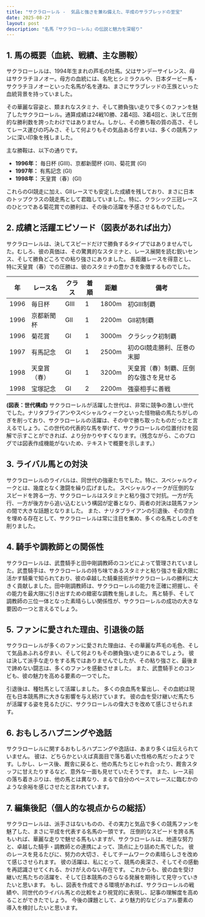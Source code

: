 ```yaml
---
title: "サクラローレル -  気品と強さを兼ね備えた、平成のサラブレッドの至宝"
date: 2025-08-27
layout: post
description: "名馬『サクラローレル』の伝説と魅力を深堀り"
---
```


## 1. 馬の概要（血統、戦績、主な勝鞍）

サクラローレルは、1994年生まれの芦毛の牡馬。父はサンデーサイレンス、母はサクラチヨノオー。母方の血統には、名牝ヒシミラクルや、日本ダービー馬・サクラチヨノオーといった名馬が名を連ね、まさにサラブレッドの王族といった血統背景を持っていました。

その華麗な容姿と、類まれなスタミナ、そして勝負強い走りで多くのファンを魅了したサクラローレル。通算成績は24戦10勝、2着4回、3着4回と、決して圧倒的な勝利数を誇ったわけではありません。しかし、その勝ち鞍の質の高さ、そしてレース運びの巧みさ、そして何よりもその気品ある佇まいは、多くの競馬ファンに深い印象を残しました。

主な勝鞍は、以下の通りです。

* **1996年：** 毎日杯 (GIII)、京都新聞杯 (GII)、菊花賞 (GI)
* **1997年：** 有馬記念 (GI)
* **1998年：**  天皇賞（春）(GI)


これらのGI競走に加え、GIIレースでも安定した成績を残しており、まさに日本のトップクラスの競走馬として君臨していました。特に、クラシック三冠レースのひとつである菊花賞での勝利は、その後の活躍を予感させるものでした。


## 2. 成績と活躍エピソード（図表があれば出力）

サクラローレルは、決してスピードだけで勝負するタイプではありませんでした。むしろ、彼の真価は、その驚異的なスタミナと、レース展開を読む鋭いセンス、そして勝負どころでの粘り強さにありました。  長距離レースを得意とし、特に天皇賞（春）での圧勝は、彼のスタミナの豊かさを象徴するものでした。

| 年 | レース名         | クラス | 着順 | 距離 | 備考                                   |
|---|-----------------|-------|------|------|----------------------------------------|
| 1996 | 毎日杯           | GIII  | 1    | 1800m| 初GIII制覇                             |
| 1996 | 京都新聞杯       | GII   | 1    | 2200m| GII初制覇                             |
| 1996 | 菊花賞           | GI    | 1    | 3000m| クラシック初制覇                       |
| 1997 | 有馬記念         | GI    | 1    | 2500m| 初のGI競走勝利、圧巻の末脚             |
| 1998 | 天皇賞（春）     | GI    | 1    | 3200m| 天皇賞（春）制覇、圧倒的な強さを見せる |
| 1998 | 宝塚記念         | GI    | 2    | 2200m| 強豪相手に善戦                         |


**(図表：世代構成)**  サクラローレルが活躍した世代は、非常に競争の激しい世代でした。ナリタブライアンやスペシャルウィークといった怪物級の馬たちがしのぎを削っており、サクラローレルの活躍は、その中で勝ち取ったものだったと言えるでしょう。この世代の代表的な馬を挙げて、サクラローレルの位置付けを図解で示すことができれば、より分かりやすくなります。（残念ながら、このブログでは図表作成機能がないため、テキストで概要を示します。）


## 3. ライバル馬との対決

サクラローレルのライバルは、同世代の強豪たちでした。特に、スペシャルウィークとは、幾度となく激闘を繰り広げました。  スペシャルウィークが圧倒的なスピードを誇る一方、サクラローレルはスタミナと粘り強さで対抗。一方が先行、一方が後方から追い込むという構図が定番となり、両者の対決は競馬ファンの間で大きな話題となりました。  また、ナリタブライアンの引退後、その空白を埋める存在として、サクラローレルは常に注目を集め、多くの名馬としのぎを削りました。


## 4. 騎手や調教師との関係性

サクラローレルは、武豊騎手と田中剛調教師のコンビによって管理されていました。武豊騎手は、サクラローレルの持ち味であるスタミナと粘り強さを最大限に活かす騎乗で知られており、彼の卓越した騎乗技術がサクラローレルの勝利に大きく貢献しました。田中剛調教師は、サクラローレルの能力を正確に把握し、その能力を最大限に引き出すための緻密な調教を施しました。  馬と騎手、そして調教師の三位一体となった素晴らしい関係性が、サクラローレルの成功の大きな要因の一つと言えるでしょう。


## 5. ファンに愛された理由、引退後の話

サクラローレルが多くのファンに愛された理由は、その華麗な芦毛の毛色、そして気品あふれる佇まい、そして何よりもその勝負強い走りにあるでしょう。  彼は決して派手な走りをする馬ではありませんでしたが、その粘り強さと、最後まで諦めない闘志は、多くのファンを感動させました。  また、武豊騎手とのコンビも、彼の魅力を高める要素の一つでした。

引退後は、種牡馬として活躍しました。  多くの良血馬を輩出し、その血統は現在も日本競馬界に大きな影響を与え続けています。  彼の血を受け継いだ馬たちが活躍する姿を見るたびに、サクラローレルの偉大さを改めて感じさせられます。


## 6. おもしろハプニングや逸話

サクラローレルに関するおもしろハプニングや逸話は、あまり多くは伝えられていません。  彼は、どちらかといえば真面目で落ち着いた性格の馬だったようです。しかし、レース後、厩舎に戻ると、他の馬たちとじゃれ合ったり、厩舎スタッフに甘えたりするなど、意外な一面も見せていたそうです。  また、レース前の落ち着きぶりは、他の馬とは異なり、まるで自分のペースでレースに臨むかのような余裕を感じさせたと言われています。


## 7. 編集後記（個人的な視点からの総括）

サクラローレルは、派手さはないものの、その実力と気品で多くの競馬ファンを魅了した、まさに平成を代表する名馬の一頭です。  圧倒的なスピードを誇る馬もいれば、華麗な走りで魅せる馬もいますが、サクラローレルは、地道な努力と、卓越した騎手・調教師との連携によって、頂点に上り詰めた馬でした。  彼のレースを見るたびに、努力の大切さ、そしてチームワークの素晴らしさを改めて感じさせられます。  彼の活躍は、私にとって、競馬の奥深さ、そしてその感動を再認識させてくれる、かけがえのない存在です。  これからも、彼の血を受け継いだ馬たちの活躍を、そして日本競馬のさらなる発展を期待して見守っていきたいと思います。  もし、図表を作成できる環境があれば、サクラローレルの戦績や、同世代のライバル馬との比較をより視覚的に表現し、記事の理解度を高めることができたでしょう。  今後の課題として、より魅力的なビジュアル要素の導入を検討したいと思います。
